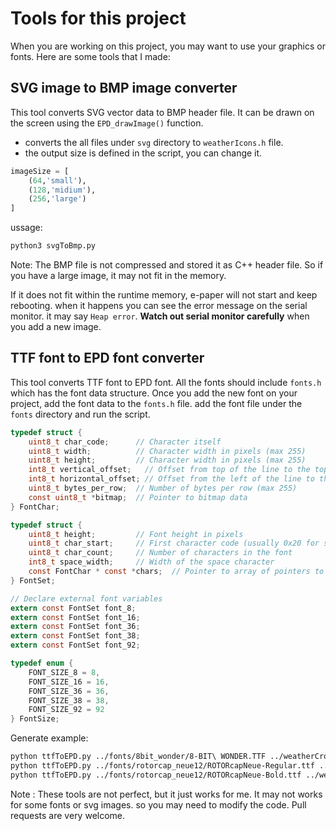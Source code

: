# Tools for this project

When you are working on this project, you may want to use your graphics or fonts.
Here are some tools that I made:

## SVG image to BMP image converter
This tool converts SVG vector data to BMP header file.
It can be drawn on the screen using the `EPD_drawImage()` function.

- converts the all files under `svg` directory to `weatherIcons.h` file.
- the output size is defined in the script, you can change it.
```python
imageSize = [
    (64,'small'),
    (128,'midium'),
    (256,'large')
]
```

ussage:
```bash
python3 svgToBmp.py
```

Note: The BMP file is not compressed and stored it as C++ header file.
So if you have a large image, it may not fit in the memory.

If it does not fit within the runtime memory, e-paper will not start and keep rebooting.
when it happens you can see the error message on the serial monitor. it may say `Heap error`.
**Watch out serial monitor carefully** when you add a new image.


## TTF font to EPD font converter
This tool converts TTF font to EPD font.
All the fonts should include `fonts.h` which has the font data structure.
Once you add the new font on your project, add the font data to the `fonts.h` file.
add the font file under the `fonts` directory and run the script.

```c
typedef struct {
    uint8_t char_code;      // Character itself
    uint8_t width;          // Character width in pixels (max 255)
    uint8_t height;         // Character width in pixels (max 255)
    int8_t vertical_offset;   // Offset from top of the line to the top of the character (could be negative)
    int8_t horizontal_offset; // Offset from the left of the line to the left of the character (could be negative)
    uint8_t bytes_per_row;  // Number of bytes per row (max 255)
    const uint8_t *bitmap;  // Pointer to bitmap data
} FontChar;

typedef struct {
    uint8_t height;         // Font height in pixels
    uint8_t char_start;     // First character code (usually 0x20 for space)
    uint8_t char_count;     // Number of characters in the font
    int8_t space_width;     // Width of the space character
    const FontChar * const *chars;  // Pointer to array of pointers to FontChar structs
} FontSet;

// Declare external font variables
extern const FontSet font_8;
extern const FontSet font_16;
extern const FontSet font_36;
extern const FontSet font_38;
extern const FontSet font_92;

typedef enum {
    FONT_SIZE_8 = 8,
    FONT_SIZE_16 = 16,
    FONT_SIZE_36 = 36,
    FONT_SIZE_38 = 38,
    FONT_SIZE_92 = 92
} FontSize;
```

Generate example:
```bash
python ttfToEPD.py ../fonts/8bit_wonder/8-BIT\ WONDER.TTF ../weatherCrow5.7/font8.cpp 8
python ttfToEPD.py ../fonts/rotorcap_neue12/ROTORcapNeue-Regular.ttf ../weatherCrow5.7/font12.cpp 12
python ttfToEPD.py ../fonts/rotorcap_neue12/ROTORcapNeue-Bold.ttf ../weatherCrow5.7/font24.cpp 24
```

Note : These tools are not perfect, but it just works for me.
It may not works for some fonts or svg images. so you may need to modify the code.
Pull requests are very welcome.
